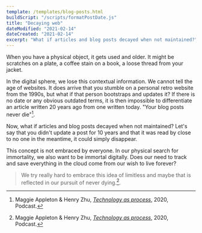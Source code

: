 ```yaml
---
template: /templates/blog-posts.html
buildScript: "/scripts/formatPostDate.js"
title: "Decaying web"
dateModified: "2021-02-14"
dateCreated: "2021-02-14"
excerpt: "What if articles and blog posts decayed when not maintained?"
---
```


When you have a physical object, it gets used and older. It might be scratches on a plate, a coffee stain on a book, a loose thread from your jacket.

In the digital sphere, we lose this contextual information. We cannot tell the age of websites. It does arrive that you stumble on a personal retro website from the 1990s, but what if that person bootstraps and updates it? If there is no date or any obvious outdated terms, it is then impossible to differentiate an article written 20 years ago from one written today. "Your blog posts never die"[^1].

Now, what if articles and blog posts decayed when not maintained? Let's say that you didn't update a post for 10 years and that it was read by close to no one in the meantime, it could simply disappear.

This concept is not embraced by everyone. In our physical search for immortality, we also want to be immortal digitally. Does our need to track and save everything in the cloud come from our wish to live forever?

> We try really hard to embrace this idea of limitless and maybe that is reflected in our pursuit of never dying.[^1].

[^1]: Maggie Appleton & Henry Zhu, _[Technology as process](https://hopeinsource.com/process/)_, 2020, Podcast.
